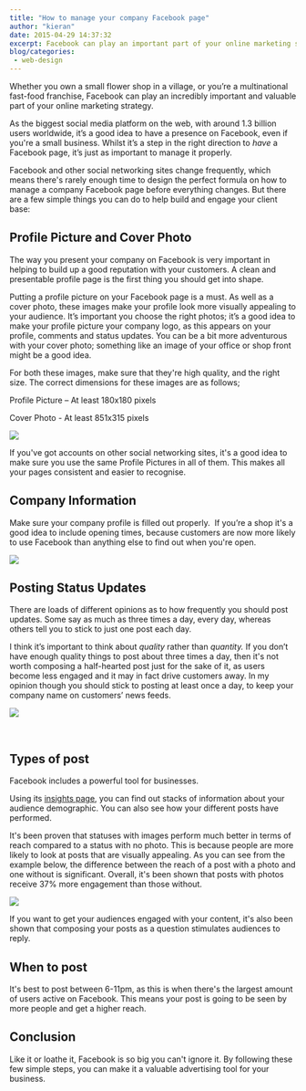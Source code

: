 ```yaml
---
title: "How to manage your company Facebook page"
author: "kieran"
date: 2015-04-29 14:37:32
excerpt: Facebook can play an important part of your online marketing strategy. But managing it correctly is key. Here are some tips to help manage your page and get the most out of it.
blog/categories: 
 - web-design
---
```


Whether you own a small flower shop in a village, or you’re a multinational fast-food franchise, Facebook can play an incredibly important and valuable part of your online marketing strategy.

As the biggest social media platform on the web, with around 1.3 billion users worldwide, it’s a good idea to have a presence on Facebook, even if you're a small business. Whilst it’s a step in the right direction to *have* a Facebook page, it’s just as important to manage it properly.

Facebook and other social networking sites change frequently, which means there's rarely enough time to design the perfect formula on how to manage a company Facebook page before everything changes. But there are a few simple things you can do to help build and engage your client base:

## Profile Picture and Cover Photo

The way you present your company on Facebook is very important in helping to build up a good reputation with your customers. A clean and presentable profile page is the first thing you should get into shape.

Putting a profile picture on your Facebook page is a must. As well as a cover photo, these images make your profile look more visually appealing to your audience. It’s important you choose the right photos; it’s a good idea to make your profile picture your company logo, as this appears on your profile, comments and status updates. You can be a bit more adventurous with your cover photo; something like an image of your office or shop front might be a good idea.

For both these images, make sure that they're high quality, and the right size. The correct dimensions for these images are as follows;

Profile Picture – At least 180x180 pixels

Cover Photo - At least 851x315 pixels

![](images/blog/Blog-Post-Dimensions.jpg)

If you've got accounts on other social networking sites, it's a good idea to make sure you use the same Profile Pictures in all of them. This makes all your pages consistent and easier to recognise.

## Company Information

Make sure your company profile is filled out properly.  If you’re a shop it's a good idea to include opening times, because customers are now more likely to use Facebook than anything else to find out when you're open.

![](images/blog/Screen-Shot-2015-04-29-at-13.51.53.png)

## Posting Status Updates

There are loads of different opinions as to how frequently you should post updates. Some say as much as three times a day, every day, whereas others tell you to stick to just one post each day.

I think it’s important to think about *quality* rather than *quantity.* If you don’t have enough quality things to post about three times a day, then it's not worth composing a half-hearted post just for the sake of it, as users become less engaged and it may in fact drive customers away. In my opinion though you should stick to posting at least once a day, to keep your company name on customers’ news feeds.

![](images/blog/Tomango-Blog-Post-updated1.jpg)

&nbsp;

## Types of post

Facebook includes a powerful tool for businesses.

Using its [insights page](https://www.facebook.com/business/products/pages#insights), you can find out stacks of information about your audience demographic. You can also see how your different posts have performed.

It's been proven that statuses with images perform much better in terms of reach compared to a status with no photo. This is because people are more likely to look at posts that are visually appealing. As you can see from the example below, the difference between the reach of a post with a photo and one without is significant. Overall, it's been shown that posts with photos receive 37% more engagement than those without.

![](images/blog/insights-top-and-bottom.jpg)

If you want to get your audiences engaged with your content, it's also been shown that composing your posts as a question stimulates audiences to reply.

## When to post

It's best to post between 6-11pm, as this is when there's the largest amount of users active on Facebook. This means your post is going to be seen by more people and get a higher reach.

## Conclusion

Like it or loathe it, Facebook is so big you can't ignore it. By following these few simple steps, you can make it a valuable advertising tool for your business.


